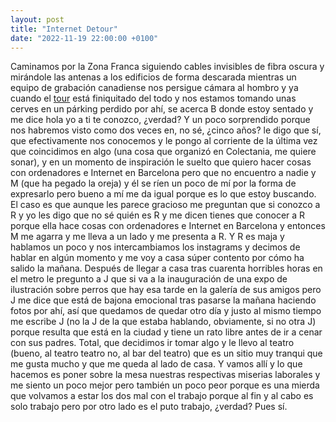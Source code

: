 ```yaml
---
layout: post
title: "Internet Detour"
date: "2022-11-19 22:00:00 +0100"
---
```


Caminamos por la Zona Franca siguiendo cables invisibles de fibra oscura y
mirándole las antenas a los edificios de forma descarada mientras un equipo de
grabación canadiense nos persigue cámara al hombro y ya cuando el
[tour](/2022/11/20/internet-tour) está finiquitado del todo y nos estamos
tomando unas cerves en un párking perdido por ahí<!-- break -->, se acerca B donde estoy
sentado y me dice hola yo a ti te conozco, ¿verdad? Y un poco sorprendido
porque nos habremos visto como dos veces en, no sé, ¿cinco años? le digo que
sí, que efectivamente nos conocemos y le pongo al corriente de la última vez
que coincidimos en algo (una cosa que organizó en Colectania, me quiere sonar),
y en un momento de inspiración le suelto que quiero hacer cosas con
ordenadores e Internet en Barcelona pero que no encuentro a nadie y M (que ha
pegado la oreja) y él se ríen un poco de mí por la forma de expresarlo pero
bueno a mí me da igual porque es lo que estoy buscando. El caso es que aunque
les parece gracioso me preguntan que si conozco a R y yo les digo que no sé
quién es R y me dicen tienes que conocer a R porque ella hace cosas con
ordenadores e Internet en Barcelona y entonces M me agarra y me lleva a un lado
y me presenta a R. Y R es maja y hablamos un poco y nos intercambiamos los
instagrams y decimos de hablar en algún momento y me voy a casa súper contento
por cómo ha salido la mañana. Después de llegar a casa tras cuarenta horribles
horas en el metro le pregunto a J que si va a la inauguración de una expo de
ilustración sobre perros que hay esa tarde en la galería de sus amigos pero J
me dice que está de bajona emocional tras pasarse la mañana haciendo fotos por
ahí, así que quedamos de quedar otro día y justo al mismo tiempo me escribe J
(no la J de la que estaba hablando, obviamente, si no otra J) porque resulta
que está en la ciudad y tiene un rato libre antes de ir a cenar con sus padres.
Total, que decidimos ir tomar algo y le llevo al teatro (bueno, al teatro
teatro no, al bar del teatro) que es un sitio muy tranqui que me gusta mucho y
que me queda al lado de casa. Y vamos allí y lo que hacemos es poner sobre la
mesa nuestras respectivas miserias laborales y me siento un poco mejor pero
también un poco peor porque es una mierda que volvamos a estar los dos mal con
el trabajo porque al fin y al cabo es solo trabajo pero por otro lado es el
puto trabajo, ¿verdad? Pues sí.
